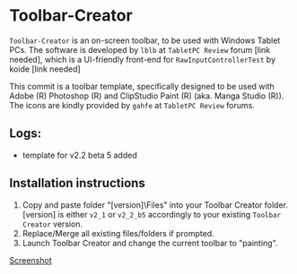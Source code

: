 # Toolbar-Creator
`Toolbar-Creator` is an on-screen toolbar, to be used with Windows Tablet PCs. The software is developed by `lblb` at `TabletPC Review` forum [link needed], which is a UI-friendly front-end for `RawInputControllerTest` by koide [link needed]

This commit is a toolbar template, specifically designed to be used with Adobe (R) Photoshop (R) and ClipStudio Paint (R) (aka. Manga Studio (R)). The icons are kindly provided by `gahfe` at `TabletPC Review` forums.

## Logs:
-  template for v2.2 beta 5 added

## Installation instructions
1. Copy and paste folder "[version]\Files" into your Toolbar Creator folder. [version] is either `v2_1` or `v2_2_b5` accordingly to your existing `Toolbar Creator` version.
2. Replace/Merge all existing files/folders if prompted.
3. Launch Toolbar Creator and change the current toolbar to "painting".

[Screenshot](v2_2_b5/v2_2_b5.png)
